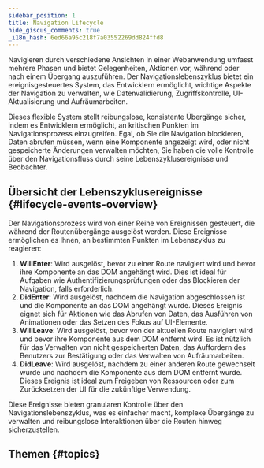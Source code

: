 ```yaml
---
sidebar_position: 1
title: Navigation Lifecycle
hide_giscus_comments: true
_i18n_hash: 6ed66a95c218f7a03552269dd824ffd8
---
```

Navigieren durch verschiedene Ansichten in einer Webanwendung umfasst mehrere Phasen und bietet Gelegenheiten, Aktionen vor, während oder nach einem Übergang auszuführen. Der Navigationslebenszyklus bietet ein ereignisgesteuertes System, das Entwicklern ermöglicht, wichtige Aspekte der Navigation zu verwalten, wie Datenvalidierung, Zugriffskontrolle, UI-Aktualisierung und Aufräumarbeiten.

Dieses flexible System stellt reibungslose, konsistente Übergänge sicher, indem es Entwicklern ermöglicht, an kritischen Punkten im Navigationsprozess einzugreifen. Egal, ob Sie die Navigation blockieren, Daten abrufen müssen, wenn eine Komponente angezeigt wird, oder nicht gespeicherte Änderungen verwalten möchten, Sie haben die volle Kontrolle über den Navigationsfluss durch seine Lebenszyklusereignisse und Beobachter.

## Übersicht der Lebenszyklusereignisse {#lifecycle-events-overview}

Der Navigationsprozess wird von einer Reihe von Ereignissen gesteuert, die während der Routenübergänge ausgelöst werden. Diese Ereignisse ermöglichen es Ihnen, an bestimmten Punkten im Lebenszyklus zu reagieren:

1. **WillEnter**: Wird ausgelöst, bevor zu einer Route navigiert wird und bevor ihre Komponente an das DOM angehängt wird. Dies ist ideal für Aufgaben wie Authentifizierungsprüfungen oder das Blockieren der Navigation, falls erforderlich.
2. **DidEnter**: Wird ausgelöst, nachdem die Navigation abgeschlossen ist und die Komponente an das DOM angehängt wurde. Dieses Ereignis eignet sich für Aktionen wie das Abrufen von Daten, das Ausführen von Animationen oder das Setzen des Fokus auf UI-Elemente.
3. **WillLeave**: Wird ausgelöst, bevor von der aktuellen Route navigiert wird und bevor ihre Komponente aus dem DOM entfernt wird. Es ist nützlich für das Verwalten von nicht gespeicherten Daten, das Auffordern des Benutzers zur Bestätigung oder das Verwalten von Aufräumarbeiten.
4. **DidLeave**: Wird ausgelöst, nachdem zu einer anderen Route gewechselt wurde und nachdem die Komponente aus dem DOM entfernt wurde. Dieses Ereignis ist ideal zum Freigeben von Ressourcen oder zum Zurücksetzen der UI für die zukünftige Verwendung.

Diese Ereignisse bieten granularen Kontrolle über den Navigationslebenszyklus, was es einfacher macht, komplexe Übergänge zu verwalten und reibungslose Interaktionen über die Routen hinweg sicherzustellen.

## Themen {#topics}

<DocCardList className="topics-section" />
